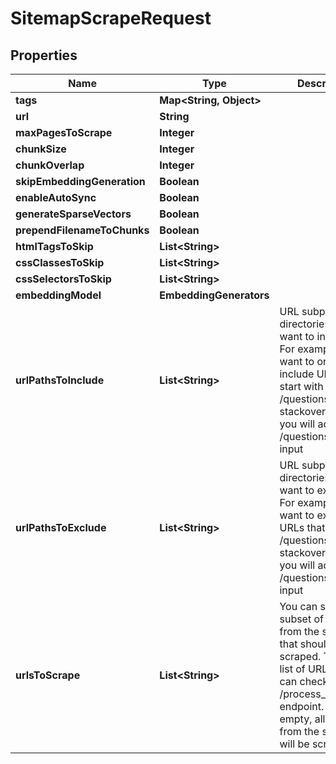 

# SitemapScrapeRequest


## Properties

| Name | Type | Description | Notes |
|------------ | ------------- | ------------- | -------------|
|**tags** | **Map&lt;String, Object&gt;** |  |  [optional] |
|**url** | **String** |  |  |
|**maxPagesToScrape** | **Integer** |  |  [optional] |
|**chunkSize** | **Integer** |  |  [optional] |
|**chunkOverlap** | **Integer** |  |  [optional] |
|**skipEmbeddingGeneration** | **Boolean** |  |  [optional] |
|**enableAutoSync** | **Boolean** |  |  [optional] |
|**generateSparseVectors** | **Boolean** |  |  [optional] |
|**prependFilenameToChunks** | **Boolean** |  |  [optional] |
|**htmlTagsToSkip** | **List&lt;String&gt;** |  |  [optional] |
|**cssClassesToSkip** | **List&lt;String&gt;** |  |  [optional] |
|**cssSelectorsToSkip** | **List&lt;String&gt;** |  |  [optional] |
|**embeddingModel** | **EmbeddingGenerators** |  |  [optional] |
|**urlPathsToInclude** | **List&lt;String&gt;** | URL subpaths or directories that you want to include. For example if you want to only include         URLs that start with /questions in stackoverflow.com, you will add /questions/ in this input |  [optional] |
|**urlPathsToExclude** | **List&lt;String&gt;** | URL subpaths or directories that you want to exclude. For example if you want to exclude         URLs that start with /questions in stackoverflow.com, you will add /questions/ in this input |  [optional] |
|**urlsToScrape** | **List&lt;String&gt;** | You can submit a subset of URLs from the sitemap that should be scraped. To get the list of URLs,           you can check out /process_sitemap endpoint. If left empty, all URLs from the sitemap will be scraped. |  [optional] |



